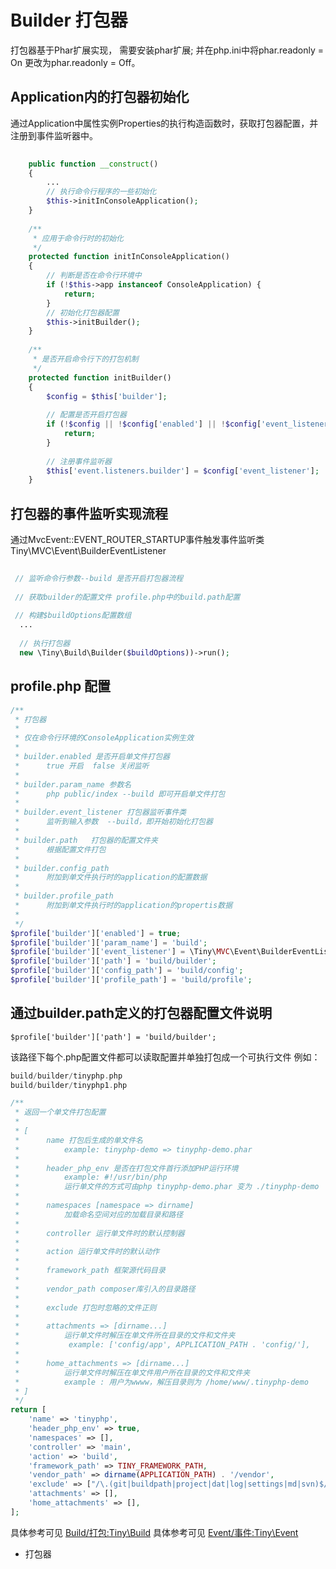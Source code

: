 Builder 打包器
====

打包器基于Phar扩展实现， 需要安装phar扩展;
并在php.ini中将phar.readonly = On 更改为phar.readonly  = Off。

Application内的打包器初始化
----
通过Application中属性实例Properties的执行构造函数时，获取打包器配置，并注册到事件监听器中。 

```php
    
    public function __construct()
    {
        ...
        // 执行命令行程序的一些初始化
        $this->initInConsoleApplication();
    }
    
    /**
     * 应用于命令行时的初始化
     */
    protected function initInConsoleApplication()
    {
        // 判断是否在命令行环境中
        if (!$this->app instanceof ConsoleApplication) {
            return;
        }
        // 初始化打包器配置
        $this->initBuilder();
    }
    
    /**
     * 是否开启命令行下的打包机制
     */
    protected function initBuilder()
    {
        $config = $this['builder'];
        
        // 配置是否开启打包器
        if (!$config || !$config['enabled'] || !$config['event_listener']) {
            return;
        }
        
        // 注册事件监听器
        $this['event.listeners.builder'] = $config['event_listener'];
    }    
```

打包器的事件监听实现流程
----

通过MvcEvent::EVENT_ROUTER_STARTUP事件触发事件监听类Tiny\MVC\Event\BuilderEventListener

```php
 
 // 监听命令行参数--build 是否开启打包器流程
 
 // 获取builder的配置文件 profile.php中的build.path配置
 
 // 构建$buildOptions配置数组
  ...
  
  // 执行打包器
  new \Tiny\Build\Builder($buildOptions))->run();
```

profile.php 配置
----
```php
/**
 * 打包器
 * 
 * 仅在命令行环境的ConsoleApplication实例生效
 * 
 * builder.enabled 是否开启单文件打包器
 *      true 开启  false 关闭监听
 *      
 * builder.param_name 参数名
 *      php public/index --build 即可开启单文件打包
 *      
 * builder.event_listener 打包器监听事件类
 *      监听到输入参数  --build，即开始初始化打包器
 *      
 * builder.path   打包器的配置文件夹 
 *      根据配置文件打包
 * 
 * builder.config_path 
 *      附加到单文件执行时的application的配置数据
 * 
 * builder.profile_path 
 *      附加到单文件执行时的application的propertis数据
 *            
 */
$profile['builder']['enabled'] = true;
$profile['builder']['param_name'] = 'build';
$profile['builder']['event_listener'] = \Tiny\MVC\Event\BuilderEventListener::class;
$profile['builder']['path'] = 'build/builder';
$profile['builder']['config_path'] = 'build/config';
$profile['builder']['profile_path'] = 'build/profile';
```

通过builder.path定义的打包器配置文件说明
----
```
$profile['builder']['path'] = 'build/builder';   
```

该路径下每个.php配置文件都可以读取配置并单独打包成一个可执行文件
例如：
```php
build/builder/tinyphp.php
build/builder/tinyphp1.php
```
```php
/**
 * 返回一个单文件打包配置
 * 
 * [
 *      name 打包后生成的单文件名  
 *          example: tinyphp-demo => tinyphp-demo.phar
 *          
 *      header_php_env 是否在打包文件首行添加PHP运行环境
 *          example: #!/usr/bin/php
 *          运行单文件的方式可由php tinyphp-demo.phar 变为 ./tinyphp-demo
 *          
 *      namespaces [namespace => dirname]
 *          加载命名空间对应的加载目录和路径
 *      
 *      controller 运行单文件时的默认控制器
 *      
 *      action 运行单文件时的默认动作
 *      
 *      framework_path 框架源代码目录
 *      
 *      vendor_path composer库引入的目录路径
 *      
 *      exclude 打包时忽略的文件正则
 *      
 *      attachments => [dirname...]
 *          运行单文件时解压在单文件所在目录的文件和文件夹
 *           example: ['config/app', APPLICATION_PATH . 'config/'],
 *      
 *      home_attachments => [dirname...]
 *          运行单文件时解压在单文件用户所在目录的文件和文件夹
 *          example : 用户为wwww，解压目录则为 /home/www/.tinyphp-demo
 * ]
 */
return [
    'name' => 'tinyphp',
    'header_php_env' => true,
    'namespaces' => [],
    'controller' => 'main',
    'action' => 'build',
    'framework_path' => TINY_FRAMEWORK_PATH,
    'vendor_path' => dirname(APPLICATION_PATH) . '/vendor',
    'exclude' => ["/\.(git|buildpath|project|dat|log|settings|md|svn)$/","/vendor\/smarty\/smarty/", "/tinyphp-ui\/(node_modules|src\/js|conf|dist|build|templates\/pages\/)/"],
    'attachments' => [], 
    'home_attachments' => [], 
];
```

具体参考可见 [Build/打包:Tiny\Build](https://github.com/tinyphporg/tinyphp-dcos/blob/master/docs/manual/lib/build.md)
具体参考可见 [Event/事件:Tiny\Event](https://github.com/tinyphporg/tinyphp-dcos/blob/master/docs/manual/lib/event.md)
 * 打包器
